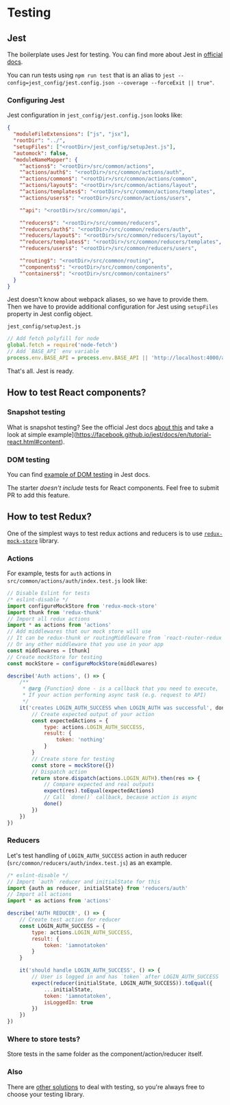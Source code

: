 # Testing

## Jest

The boilerplate uses Jest for testing.
You can find more about Jest in [official docs](https://facebook.github.io/jest/).

You can run tests using `npm run test` that is an alias to `jest --config=jest_config/jest.config.json --coverage --forceExit || true"`.

### Configuring Jest

Jest configuration in `jest_config/jest.config.json` looks like:
```json
{
  "moduleFileExtensions": ["js", "jsx"],
  "rootDir": "../",
  "setupFiles": ["<rootDir>/jest_config/setupJest.js"],
  "automock": false,
  "moduleNameMapper": {
    "^actions$": "<rootDir>/src/common/actions",
    "^actions/auth$": "<rootDir>/src/common/actions/auth",
    "^actions/common$": "<rootDir>/src/common/actions/common",
    "^actions/layout$": "<rootDir>/src/common/actions/layout",
    "^actions/templates$": "<rootDir>/src/common/actions/templates",
    "^actions/users$": "<rootDir>/src/common/actions/users",

    "^api": "<rootDir>/src/common/api",

    "^reducers$": "<rootDir>/src/common/reducers",
    "^reducers/auth$": "<rootDir>/src/common/reducers/auth",
    "^reducers/layout$": "<rootDir>/src/common/reducers/layout",
    "^reducers/templates$": "<rootDir>/src/common/reducers/templates",
    "^reducers/users$": "<rootDir>/src/common/reducers/users",

    "^routing$": "<rootDir>/src/common/routing",
    "^components$": "<rootDir>/src/common/components",
    "^containers$": "<rootDir>/src/common/containers"
  }
}
```
Jest doesn't know about webpack aliases, so we have to provide them.   
Then we have to provide additional configuration for Jest using `setupFiles` property in Jest config object.

`jest_config/setupJest.js`
```js
// Add fetch polyfill for node
global.fetch = require('node-fetch')
// Add `BASE_API` env variable
process.env.BASE_API = process.env.BASE_API || 'http://localhost:4000/api/v1'
```

That's all. Jest is ready.

## How to test React components?

### Snapshot testing
What is snapshot testing? See the official Jest docs [about this](https://facebook.github.io/jest/docs/snapshot-testing.html) and take a look at simple example](https://facebook.github.io/jest/docs/en/tutorial-react.html#content).


### DOM testing
You can find [example of DOM testing](https://facebook.github.io/jest/docs/en/tutorial-react.html#dom-testing) in Jest docs.


The starter *doesn't include* tests for React components. Feel free to submit PR to add this feature.

## How to test Redux?

One of the simplest ways to test redux actions and reducers is to use [`redux-mock-store`](https://github.com/Metnew/react-semantic.ui-starter/blob/master/src/common/actions/auth/index.test.js) library.

### Actions
For example, tests for `auth` actions in `src/common/actions/auth/index.test.js` look like:
```js
// Disable Eslint for tests
/* eslint-disable */
import configureMockStore from 'redux-mock-store'
import thunk from 'redux-thunk'
// Import all redux actions
import * as actions from 'actions'
// Add middlewares that our mock store will use
// It can be redux-thunk or routingMiddleware from `react-router-redux`
// Or any other middleware that you use in your app
const middlewares = [thunk]
// Create mockStore for testing
const mockStore = configureMockStore(middlewares)

describe('Auth actions', () => {
	/**
	 * @arg {Function} done - is a callback that you need to execute,
	 * If your action performing async task (e.g. request to API)
	 */
	it('creates LOGIN_AUTH_SUCCESS when LOGIN_AUTH was successful', done => {
		// Create expected output of your action
		const expectedActions = {
			type: actions.LOGIN_AUTH_SUCCESS,
			result: {
				token: 'nothing'
			}
		}
		// Create store for testing
		const store = mockStore({})
		// Dispatch action
		return store.dispatch(actions.LOGIN_AUTH).then(res => {
			// Compare expected and real outputs
			expect(res).toEqual(expectedActions)
			// Call `done()` callback, because action is async
			done()
		})
	})
})
```

### Reducers
Let's test handling of `LOGIN_AUTH_SUCCESS` action in auth reducer (`src/common/reducers/auth/index.test.js`) as an example.
```javascript
/* eslint-disable */
// Import `auth` reducer and initialState for this
import {auth as reducer, initialState} from 'reducers/auth'
// Import all actions
import * as actions from 'actions'

describe('AUTH REDUCER', () => {
	// Create test action for reducer
	const LOGIN_AUTH_SUCCESS = {
		type: actions.LOGIN_AUTH_SUCCESS,
		result: {
			token: 'iamnotatoken'
		}
	}

	it('should handle LOGIN_AUTH_SUCCESS', () => {
		// User is logged in and has `token` after LOGIN_AUTH_SUCCESS
		expect(reducer(initialState, LOGIN_AUTH_SUCCESS)).toEqual({
			...initialState,
			token: 'iamnotatoken',
			isLoggedIn: true
		})
	})
})
```

### Where to store tests?
Store tests in the same folder as the component/action/reducer itself.

### Also
There are [other solutions](https://github.com/brillout/awesome-react-components#test) to deal with testing, so you're always free to choose your testing library.
